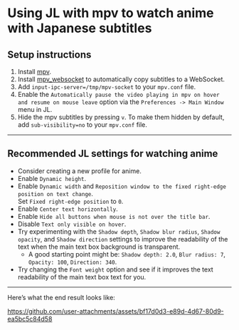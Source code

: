 # Using JL with mpv to watch anime with Japanese subtitles

## Setup instructions

1. Install [mpv](https://mpv.io/).
2. Install [mpv_websocket](https://github.com/kuroahna/mpv_websocket) to automatically copy subtitles to a WebSocket.
3. Add `input-ipc-server=/tmp/mpv-socket` to your `mpv.conf` file.
4. Enable the `Automatically pause the video playing in mpv on hover and resume on mouse leave` option via the `Preferences -> Main Window` menu in JL.
5. Hide the mpv subtitles by pressing `v`. To make them hidden by default, add `sub-visibility=no` to your `mpv.conf` file.

---

## Recommended JL settings for watching anime

- Consider creating a new profile for anime.
- Enable `Dynamic height`.
- Enable `Dynamic width` and `Reposition window to the fixed right-edge position on text change`.  
  Set `Fixed right-edge position` to `0`.
- Enable `Center text horizontally`.
- Enable `Hide all buttons when mouse is not over the title bar`.
- Disable `Text only visible on hover`.
- Try experimenting with the `Shadow depth`, `Shadow blur radius`, `Shadow opacity`, and `Shadow direction` settings to improve the readability of the text when the main text box background is transparent.  
  - A good starting point might be: `Shadow depth: 2.0`, `Blur radius: 7`, `Opacity: 100`, `Direction: 340`.
- Try changing the `Font weight` option and see if it improves the text readability of the main text box text for you.

---

Here’s what the end result looks like:

https://github.com/user-attachments/assets/bf17d0d3-e89d-4d67-80d9-ea5bc5c84d58
